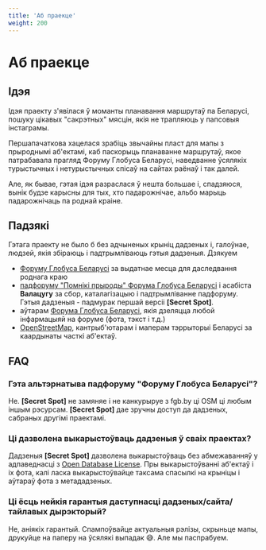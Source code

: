 ```yaml
---
title: 'Аб праекце'
weight: 200
---
```

# Аб праекце

## Ідэя

Ідэя праекту з'явілася ў моманты планавання маршрутаў па Беларусі,
пошуку цікавых "сакрэтных" мясцін, якія не трапляюць у папсовыя інстаграмы.

Першапачаткова хацелася зрабіць звычайны пласт для мапы з прыроднымі аб'ектамі, каб паскорыць планаванне маршрутаў,
якое патрабавала прагляд Форуму Глобуса Беларусі, наведванне ўсялякіх турыстычных і нетурыстычных спісаў на
сайтах раёнаў і так далей.

Але, як бывае, гэтая ідэя разраслася ў нешта большае і, спадзяюся,
вынік будзе карысны для тых, хто падарожнічае, альбо марыць падарожнічаць па роднай краіне.

## Падзякі

Гэтага праекту не было б без адчыненых крыніц дадзеных і, галоўнае, людзей, якія збіраюць і падтрымліваюць гэтыя дадзеныя. Дзякуем

- [Форуму Глобуса Беларусі](https://fgb.by/) за выдатнае месца для даследвання роднага краю
- [падфоруму "Помнікі прыроды" Форума Глобуса Беларусі](https://fgb.by/viewforum.php?f=84) і асабіста **Валацугу** за сбор,
каталагізацыю і падтрымліванне падфоруму. Гэтыя дадзеныя - падмурак першай версіі **[Secret Spot]**.
- аўтарам [Форума Глобуса Беларусі](https://fgb.by/), якія дзеляцца любой інфармацыяй на форуме (фота, тэкст і т.д.)
- [OpenStreetMap](https://www.openstreetmap.org/), кантрыб'ютарам і маперам тэррыторыі Беларусі за каардынаты часткі аб'ектаў.

## FAQ

### Гэта альтэрнатыва падфоруму "Форуму Глобуса Беларусі"?
Не. **[Secret Spot]** не замяняе і не канкурыруе з fgb.by ці OSM цi любым іншым рэсурсам.
**[Secret Spot]** дае зручны доступ да дадзеных, сабраных другімі праектамі.

### Ці дазволена выкарыстоўваць дадзеныя ў сваіх праектах?
Дадзеныя **[Secret Spot]** дазволена выкарыстоўваць без абмежаванняў у адпаведнасці з [Open Database License](https://en.wikipedia.org/wiki/Open_Database_License).
Пры выкарыстоўванні аб'ектаў і іх фота,
калі ласка выкарыстоўвайце таксама спасылкі на крыніцы і аўтараў фота з метададзеных.

### Ці ёсць нейкія гарантыя даступнасці дадзеных/сайта/тайлавых дырэкторый?
Не, аніякіх гарантый. Спампоўвайце актуальныя рэлізы, скрыньце мапы, друкуйце на паперу на ўсялякі выпадак 😅.
Але мы паспрабуем.
